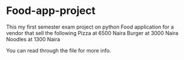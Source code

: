 # Food-app-project
This my first semester exam project on python
Food application for a vendor that sell the following
Pizza at 6500 Naira
Burger at 3000 Naira
Noodles at 1300 Naira

You can read through the file for more info.
